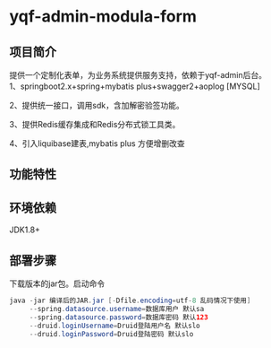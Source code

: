 ﻿# yqf-admin-modula-form


项目简介
---------
提供一个定制化表单，为业务系统提供服务支持，依赖于yqf-admin后台。<br>
1、springboot2.x+spring+mybatis plus+swagger2+aoplog [MYSQL]

2、提供统一接口，调用sdk，含加解密验签功能。 

3、提供Redis缓存集成和Redis分布式锁工具类。

4、引入liquibase建表,mybatis plus 方便增删改查<br>


功能特性
---------

环境依赖
---------
JDK1.8+

部署步骤
---------
下载版本的jar包。启动命令
<br>
```java 
java -jar 编译后的JAR.jar [-Dfile.encoding=utf-8 乱码情况下使用]
     --spring.datasource.username=数据库用户 默认sa
     --spring.datasource.password=数据库密码 默认123
     --druid.loginUsername=Druid登陆用户名 默认slo
     --druid.loginPassword=Druid登陆密码 默认slo
```



